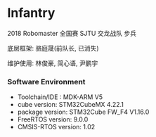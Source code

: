 # Infantry
2018 Robomaster 全国赛 SJTU 交龙战队 步兵

底层框架: 骆庭晟(前队长, 已消失)

维护使用: 林俊豪, 简心语, 尹鹏宇

### Software Environment

- Toolchain/IDE : MDK-ARM V5
- cube version:  STM32CubeMX 4.22.1
- package version: STM32Cube FW_F4 V1.16.0
- FreeRTOS version: 9.0.0
- CMSIS-RTOS version: 1.02

